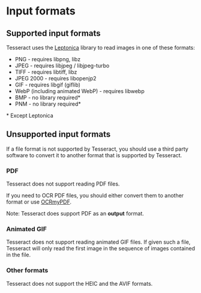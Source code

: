 # Input formats

## Supported input formats

Tesseract uses the [Leptonica](https://github.com/DanBloomberg/leptonica) library to read images in one of these formats:

* PNG - requires libpng, libz
* JPEG - requires libjpeg / libjpeg-turbo
* TIFF - requires libtiff, libz
* JPEG 2000 - requires libopenjp2
* GIF - requires libgif (giflib)
* WebP (including animated WebP) - requires libwebp
* BMP - no library required\*
* PNM - no library required\*

\* Except Leptonica

## Unsupported input formats

If a file format is not supported by Tesseract, you should use a third party software to convert it to another format that is supported by Tesseract.

### PDF

Tesseract does not support reading PDF files.

If you need to OCR PDF files, you should either convert them to another format or use [OCRmyPDF](https://ocrmypdf.readthedocs.io/).

Note: Tesseract does support PDF as an **output** format.

### Animated GIF

Tesseract does not support reading animated GIF files.
If given such a file, Tesseract will only read the first image in the sequence of images contained in the file.

### Other formats

Tesseract does not support the HEIC and the AVIF formats.
